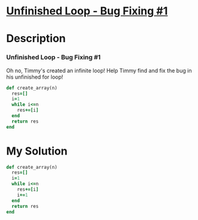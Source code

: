 # [Unfinished Loop - Bug Fixing #1](https://www.codewars.com/kata/55c28f7304e3eaebef0000da)

# Description
### Unfinished Loop - Bug Fixing #1
Oh no, Timmy's created an infinite loop! Help Timmy find and fix the bug in his unfinished for loop!
```ruby
def create_array(n)
  res=[]
  i=1
  while i<=n
    res+=[i]
  end
  return res
end
```
# My Solution
```ruby
def create_array(n)
  res=[]
  i=1
  while i<=n
    res+=[i]
    i+=1
  end
  return res
end
```
